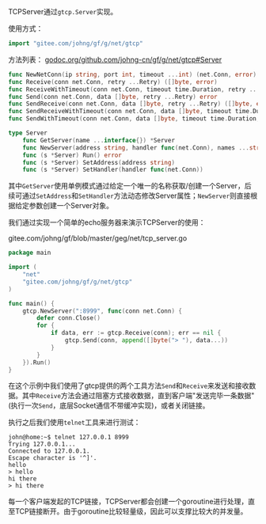 TCPServer通过```gtcp.Server```实现。

使用方式：
```go
import "gitee.com/johng/gf/g/net/gtcp"
```

方法列表：
[godoc.org/github.com/johng-cn/gf/g/net/gtcp#Server](https://godoc.org/github.com/johng-cn/gf/g/net/gtcp)
```go
func NewNetConn(ip string, port int, timeout ...int) (net.Conn, error)
func Receive(conn net.Conn, retry ...Retry) ([]byte, error)
func ReceiveWithTimeout(conn net.Conn, timeout time.Duration, retry ...Retry) ([]byte, error)
func Send(conn net.Conn, data []byte, retry ...Retry) error
func SendReceive(conn net.Conn, data []byte, retry ...Retry) ([]byte, error)
func SendReceiveWithTimeout(conn net.Conn, data []byte, timeout time.Duration, retry ...Retry) ([]byte, error)
func SendWithTimeout(conn net.Conn, data []byte, timeout time.Duration, retry ...Retry) error

type Server
    func GetServer(name ...interface{}) *Server
    func NewServer(address string, handler func(net.Conn), names ...string) *Server
    func (s *Server) Run() error
    func (s *Server) SetAddress(address string)
    func (s *Server) SetHandler(handler func(net.Conn))
```

其中```GetServer```使用单例模式通过给定一个唯一的名称获取/创建一个Server，后续可通过```SetAddress```和```SetHandler```方法动态修改Server属性；```NewServer```则直接根据给定参数创建一个Server对象。

我们通过实现一个简单的echo服务器来演示TCPServer的使用：

gitee.com/johng/gf/blob/master/geg/net/tcp_server.go

```go
package main

import (
    "net"
    "gitee.com/johng/gf/g/net/gtcp"
)

func main() {
    gtcp.NewServer(":8999", func(conn net.Conn) {
        defer conn.Close()
        for {
            if data, err := gtcp.Receive(conn); err == nil {
                gtcp.Send(conn, append([]byte("> "), data...))
            }
        }
    }).Run()
}
```
在这个示例中我们使用了gtcp提供的两个工具方法```Send```和```Receive```来发送和接收数据。其中```Receive```方法会通过阻塞方式接收数据，直到客户端"发送完毕一条数据"(执行一次```Send```，底层Socket通信不带缓冲实现)，或者关闭链接。

执行之后我们使用```telnet```工具来进行测试：

```shell
john@home:~$ telnet 127.0.0.1 8999
Trying 127.0.0.1...
Connected to 127.0.0.1.
Escape character is '^]'.
hello        
> hello
hi there
> hi there
```

每一个客户端发起的TCP链接，TCPServer都会创建一个goroutine进行处理，直至TCP链接断开。由于goroutine比较轻量级，因此可以支撑比较大的并发量。